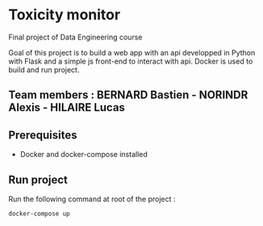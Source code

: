 # Toxicity monitor

Final project of Data Engineering course

Goal of this project is to build a web app with an api developped in Python with Flask and a simple js front-end to interact with api. Docker is used to build and run project.

## Team members : BERNARD Bastien - NORINDR Alexis - HILAIRE Lucas

## Prerequisites

- Docker and docker-compose installed

## Run project

Run the following command at root of the project :

```
docker-compose up
```
